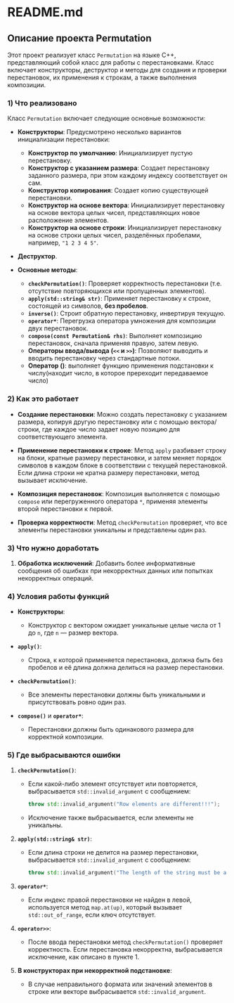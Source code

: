 # README.md

## Описание проекта Permutation

Этот проект реализует класс `Permutation` на языке C++, представляющий собой класс для работы с перестановками. Класс включает конструкторы, деструктор и методы для создания и проверки перестановок, их применения к строкам, а также выполнения композиции.

### 1) Что реализовано

Класс `Permutation` включает следующие основные возможности:

- **Конструкторы**: Предусмотрено несколько вариантов инициализации перестановки:
  - **Конструктор по умолчанию**: Инициализирует пустую перестановку.
  - **Конструктор с указанием размера**: Создает перестановку заданного размера, при этом каждому индексу соответствует он сам.
  - **Конструктор копирования**: Создает копию существующей перестановки.
  - **Конструктор на основе вектора**: Инициализирует перестановку на основе вектора целых чисел, представляющих новое расположение элементов.
  - **Конструктор на основе строки**: Инициализирует перестановку на основе строки целых чисел, разделённых пробелами, например, `"1 2 3 4 5"`.

- **Деструктор**.

- **Основные методы**:
  - **`checkPermutation()`**: Проверяет корректность перестановки (т.е. отсутствие повторяющихся или пропущенных элементов).
  - **`apply(std::string& str)`**: Применяет перестановку к строке, состоящей из символов, **без пробелов**.
  - **`inverse()`**: Строит обратную перестановку, инвертируя текущую.
  - **`operator*`**: Перегрузка оператора умножения для композиции двух перестановок.
  - **`compose(const Permutation& rhs)`**: Выполняет композицию перестановок, сначала применяя правую, затем левую.
  - **Операторы ввода/вывода (`<<` и `>>`)**: Позволяют выводить и вводить перестановку через стандартные потоки.
  - **Оператор ()**: выполняет функцию применения подстановки к числу(находит число, в которое пререходит передаваемое число)

### 2) Как это работает

- **Создание перестановки**: Можно создать перестановку с указанием размера, копируя другую перестановку или с помощью вектора/строки, где каждое число задает новую позицию для соответствующего элемента.

- **Применение перестановки к строке**: Метод `apply` разбивает строку на блоки, кратные размеру перестановки, и затем меняет порядок символов в каждом блоке в соответствии с текущей перестановкой. Если длина строки не кратна размеру перестановки, метод вызывает исключение.

- **Композиция перестановок**: Композиция выполняется с помощью `compose` или перегруженного оператора `*`, применяя элементы второй перестановки к первой.

- **Проверка корректности**: Метод `checkPermutation` проверяет, что все элементы перестановки уникальны и представлены один раз.

### 3) Что нужно доработать

1. **Обработка исключений**: Добавить более информативные сообщения об ошибках при некорректных данных или попытках некорректных операций.

### 4) Условия работы функций

- **Конструкторы**:
  - Конструктор с вектором ожидает уникальные целые числа от 1 до `n`, где `n` — размер вектора.

- **`apply()`**:
  - Строка, к которой применяется перестановка, должна быть без пробелов и её длина должна делиться на размер перестановки.

- **`checkPermutation()`**:
  - Все элементы перестановки должны быть уникальными и присутствовать ровно один раз.

- **`compose()`** и **`operator*`**:
  - Перестановки должны быть одинакового размера для корректной композиции.

### 5) Где выбрасываются ошибки

1. **`checkPermutation()`**:
   - Если какой-либо элемент отсутствует или повторяется, выбрасывается `std::invalid_argument` с сообщением:
     ```cpp
     throw std::invalid_argument("Row elements are different!!!");
     ```
   - Исключение также выбрасывается, если элементы не уникальны.

2. **`apply(std::string& str)`**:
   - Если длина строки не делится на размер перестановки, выбрасывается `std::invalid_argument` с сообщением:
     ```cpp
     throw std::invalid_argument("The length of the string must be a multiple of the size of the permutation!");
     ```

3. **`operator*`**:
   - Если индекс правой перестановки не найден в левой, используется метод `map.at(up)`, который вызывает `std::out_of_range`, если ключ отсутствует.

4. **`operator>>`**:
   - После ввода перестановки метод `checkPermutation()` проверяет корректность. Если перестановка некорректна, выбрасывается исключение, как описано в пункте 1.

5. **В конструкторах при некорректной подстановке**:
   - В случае неправильного формата или значений элементов в строке или векторе выбрасывается `std::invalid_argument`.
